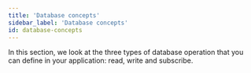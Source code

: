 ```yaml
---
title: 'Database concepts'
sidebar_label: 'Database concepts'
id: database-concepts
---
```


In this section, we look at the three types of database operation that you can define in your application: read, write and subscribe.
